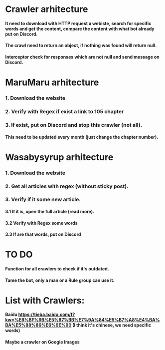 # Crawler arhitecture
#### It need to download with HTTP request a webiste, search for specific words and get the content, compare the content with what bot already put on Discord.
#### The crawl need to return an object, if nothing was found will return null.
#### Interceptor check for responses which are not null and send message on Discord.

# MaruMaru arhitecture
### 1. Download the website
### 2. Verify with Regex if exist a link to 105 chapter
### 3. If exist, put on Discord and stop this crawler (not all).
#### This need to be updated every month (just change the chapter number).

# Wasabysyrup arhitecture
### 1. Download the website
### 2. Get all articles with regex (without sticky post).
### 3. Verify if it some new article.
#### 3.1 If it is, open the full article (read more).
#### 3.2 Verify with Regex some words
#### 3.3 If are that words, put on Discord

# TO DO
#### Function for all crawlers to check if it's outdated.
#### Tame the bot, only a man or a Rule group can use it.

# List with Crawlers:
#### Baidu https://tieba.baidu.com/f?kw=%E8%BF%9B%E5%87%BB%E7%9A%84%E5%B7%A8%E4%BA%BA%E5%88%86%E6%9E%90 (I think it's chinese, we need specific words)
#### Maybe a crawler on Google Images
